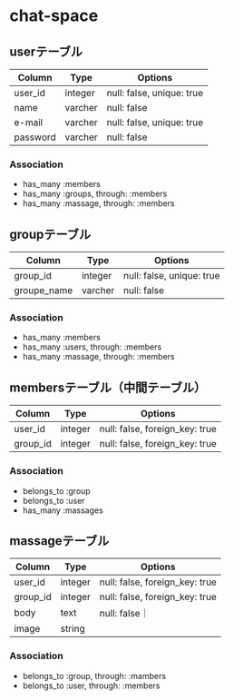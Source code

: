 # chat-space



## userテーブル
|Column|Type|Options|
|------|----|-------|
|user_id|integer|null: false, unique: true|
|name|varcher|null: false|
|e-mail|varcher|null: false, unique: true|
|password|varcher|null: false|

### Association
- has_many :members
- has_many :groups, through: :members
- has_many :massage, through: :members


## groupテーブル
|Column|Type|Options|
|------|----|-------|
|group_id|integer|null: false, unique: true|
|groupe_name|varcher|null: false|

### Association
- has_many :members
- has_many :users, through: :members
- has_many :massage, through: :members


## membersテーブル（中間テーブル）

|Column|Type|Options|
|------|----|-------|
|user_id|integer|null: false, foreign_key: true|
|group_id|integer|null: false, foreign_key: true|

### Association
- belongs_to :group
- belongs_to :user
- has_many :massages

## massageテーブル

|Column|Type|Options|
|------|----|-------|
|user_id|integer|null: false, foreign_key: true|
|group_id|integer|null: false, foreign_key: true|
|body|text|null: false｜
|image|string| 

### Association
- belongs_to :group, through: :mambers
- belongs_to :user, through: :members